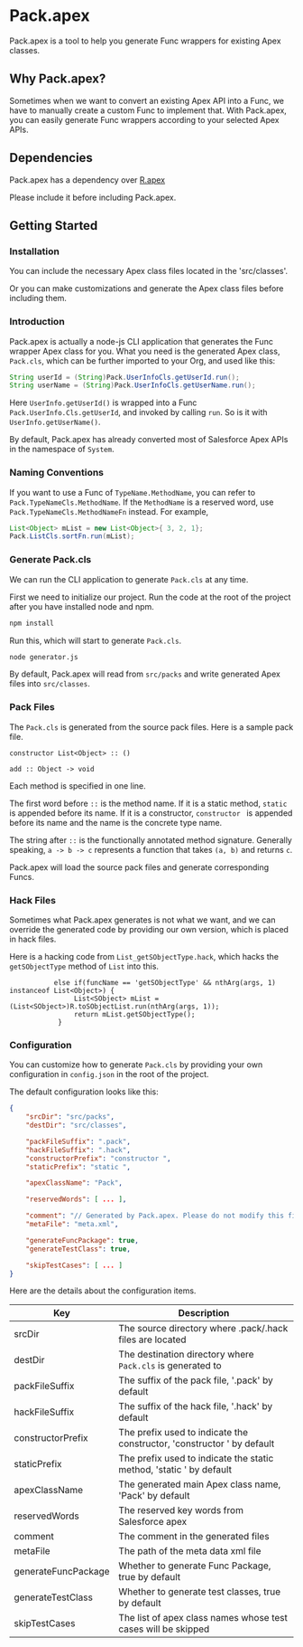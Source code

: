 # Pack.apex
Pack.apex is a tool to help you generate Func wrappers for existing Apex classes.

## Why Pack.apex?
Sometimes when we want to convert an existing Apex API into a Func, we have to manually create a custom Func to implement that. With Pack.apex, you can easily generate Func wrappers according to your selected Apex APIs.

## Dependencies
Pack.apex has a dependency over [R.apex](https://github.com/Click-to-Cloud/R.apex/)

Please include it before including Pack.apex.

## Getting Started

### Installation
You can include the necessary Apex class files located in the 'src/classes'.

Or you can make customizations and generate the Apex class files before including them.

### Introduction
Pack.apex is actually a node-js CLI application that generates the Func wrapper Apex class for you. What you need is the generated Apex class, `Pack.cls`, which can be further imported to your Org, and used like this:

```java
String userId = (String)Pack.UserInfoCls.getUserId.run();
String userName = (String)Pack.UserInfoCls.getUserName.run();
```

Here `UserInfo.getUserId()` is wrapped into a Func `Pack.UserInfo.Cls.getUserId`, and invoked by calling `run`. So is it with `UserInfo.getUserName()`.

By default, Pack.apex has already converted most of Salesforce Apex APIs in the namespace of `System`.

### Naming Conventions
If you want to use a Func of `TypeName.MethodName`, you can refer to `Pack.TypeNameCls.MethodName`. If the `MethodName` is a reserved word, use `Pack.TypeNameCls.MethodNameFn` instead. For example,

```java
List<Object> mList = new List<Object>{ 3, 2, 1};
Pack.ListCls.sortFn.run(mList);
```

### Generate Pack.cls
We can run the CLI application to generate `Pack.cls` at any time.

First we need to initialize our project. Run the code at the root of the project after you have installed node and npm.

```bash
npm install
```

Run this, which will start to generate `Pack.cls`.

```bash
node generator.js
```

By default, Pack.apex will read from `src/packs` and write generated Apex files into `src/classes`.

### Pack Files
The `Pack.cls` is generated from the source pack files. Here is a sample pack file.

```
constructor List<Object> :: ()

add :: Object -> void
```

Each method is specified in one line.

The first word before `::` is the method name. If it is a static method, `static ` is appended before its name. If it is a constructor, `constructor ` is appended before its name and the name is the concrete type name.

The string after `::` is the functionally annotated method signature. Generally speaking, `a -> b -> c` represents a function that takes `(a, b)` and returns `c`.

Pack.apex will load the source pack files and generate corresponding Funcs.

### Hack Files
Sometimes what Pack.apex generates is not what we want, and we can override the generated code by providing our own version, which is placed in hack files.

Here is a hacking code from `List_getSObjectType.hack`, which hacks the `getSObjectType` method of `List` into this.

```
           else if(funcName == 'getSObjectType' && nthArg(args, 1) instanceof List<Object>) {
                List<SObject> mList = (List<SObject>)R.toSObjectList.run(nthArg(args, 1));
                return mList.getSObjectType();
            }
```

### Configuration
You can customize how to generate `Pack.cls` by providing your own configuration in `config.json` in the root of the project.

The default configuration looks like this:

```JSON
{
    "srcDir": "src/packs",
    "destDir": "src/classes",

    "packFileSuffix": ".pack",
    "hackFileSuffix": ".hack",
    "constructorPrefix": "constructor ",
    "staticPrefix": "static ",

    "apexClassName": "Pack",

    "reservedWords": [ ... ],

    "comment": "// Generated by Pack.apex. Please do not modify this file.",
    "metaFile": "meta.xml",

    "generateFuncPackage": true,
    "generateTestClass": true,

    "skipTestCases": [ ... ]
}
```

Here are the details about the configuration items.

| Key | Description |
| --- | ----------- |
| srcDir | The source directory where .pack/.hack files are located |
| destDir | The destination directory where `Pack.cls` is generated to |
| packFileSuffix | The suffix of the pack file, '.pack' by default |
| hackFileSuffix | The suffix of the hack file, '.hack' by default |
| constructorPrefix | The prefix used to indicate the constructor, 'constructor ' by default |
| staticPrefix | The prefix used to indicate the static method, 'static ' by default |
| apexClassName | The generated main Apex class name, 'Pack' by default |
| reservedWords | The reserved key words from Salesforce apex |
| comment | The comment in the generated files |
| metaFile | The path of the meta data xml file |
| generateFuncPackage | Whether to generate Func Package, true by default |
| generateTestClass | Whether to generate test classes, true by default |
| skipTestCases | The list of apex class names whose test cases will be skipped |
